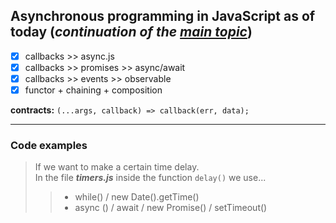## Asynchronous programming in JavaScript as of today (_continuation of the [main topic](https://github.com/SKindij/Asynchronous-JS-Nodejs)_)

- [x] callbacks >> async.js 
- [x] callbacks >> promises >> async/await 
- [x] callbacks >> events >> observable 
- [x] functor + chaining + composition 

**contracts:** ``(...args, callback) => callback(err, data);``
___

### Code examples

> If we want to make a certain time delay. <br>
> In the file ***timers.js*** inside the function ``delay()`` we use...
> > - while() / new Date().getTime()
> > - async () / await / new Promise() / setTimeout()



